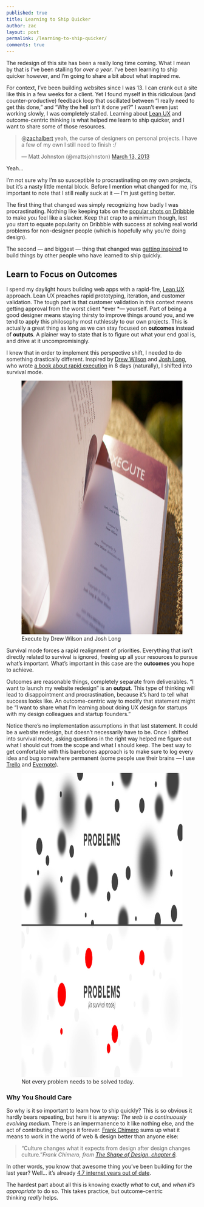 ```yaml
---
published: true
title: Learning to Ship Quicker
author: zac
layout: post
permalink: /learning-to-ship-quicker/
comments: true
---
```

The redesign of this site has been a really long time coming. What I mean by that is I&#8217;ve been stalling for *over a year*. I&#8217;ve been learning to ship quicker however, and I&#8217;m going to share a bit about what inspired me.

<!-- more -->
<div class="anchor-offset" id="more"></div>

For context, I&#8217;ve been building websites since I was 13. I can crank out a site like this in a few weeks for a client. Yet I found myself in this ridiculous (and counter-productive) feedback loop that oscillated between &#8220;I really need to get this done,&#8221; and &#8220;Why the hell isn&#8217;t it done yet?&#8221; I wasn&#8217;t even just working slowly, I was completely stalled. Learning about [Lean UX][1] and outcome-centric thinking is what helped me learn to ship quicker, and I want to share some of those resources.

<blockquote class="twitter-tweet">
  <p>
    @<a href="https://twitter.com/zachalbert">zachalbert</a> yeah, the curse of designers on personal projects. I have a few of my own I still need to finish :/
  </p>
  
  <p>
    &mdash; Matt Johnston (@mattsjohnston) <a href="https://twitter.com/mattsjohnston/status/311687923537952769">March 13, 2013</a>
  </p>
</blockquote>


Yeah&#8230;

I&#8217;m not sure why I&#8217;m so susceptible to procrastinating on my own projects, but it&#8217;s a nasty little mental block. Before I mention what changed for me, it&#8217;s important to note that I still really suck at it — I&#8217;m just getting better.

The first thing that changed was simply recognizing how badly I was procrastinating. Nothing like keeping tabs on the [popular shots on Dribbble][2] to make you feel like a slacker. Keep that crap to a minimum though, lest you start to equate popularity on Dribbble with success at solving real world problems for non-designer people (which is hopefully why you&#8217;re doing design).

The second — and biggest — thing that changed was [getting inspired][3] to build things by other people who have learned to ship quickly.

## Learn to Focus on Outcomes

I spend my daylight hours building web apps with a rapid-fire, [Lean UX][1] approach. Lean UX preaches rapid prototyping, iteration, and customer validation. The tough part is that customer validation in this context means getting approval from the worst client *ever *— yourself. Part of being a good designer means staying thirsty to improve things around you, and we tend to apply this philosophy most ruthlessly to our own projects. This is actually a great thing as long as we can stay focused on **outcomes** instead of **outputs**. A plainer way to state that is to figure out what your end goal is, and drive at it uncompromisingly.

I knew that in order to implement this perspective shift, I needed to do something drastically different. Inspired by [Drew Wilson][4] and [Josh Long][5], who wrote [a book about rapid execution][6] in 8 days (naturally), I shifted into survival mode.

<figure>
  <img alt="Execute Book" src="/images/execute.jpg" width="1000" height="667" />
  <figcaption>Execute by Drew Wilson and Josh Long</figcaption>
</figure>

Survival mode forces a rapid realignment of priorities. Everything that isn&#8217;t directly related to survival is ignored, freeing up all your resources to pursue what&#8217;s important. What&#8217;s important in this case are the **outcomes** you hope to achieve.

Outcomes are reasonable things, completely separate from deliverables. &#8220;I want to launch my website redesign&#8221; is an **output**. This type of thinking will lead to disappointment and procrastination, because it&#8217;s hard to tell what success looks like. An outcome-centric way to modify that statement might be &#8220;I want to share what I&#8217;m learning about doing UX design for startups with my design colleagues and startup founders.&#8221;

Notice there&#8217;s no implementation assumptions in that last statement. It could be a website redesign, but doesn&#8217;t necessarily have to be. Once I shifted into survival mode, asking questions in the right way helped me figure out what I should cut from the scope and what I should keep. The best way to get comfortable with this barebones approach is to make sure to log every idea and bug somewhere permanent (some people use their brains — I use [Trello][7] and [Evernote][8]).

<figure>
  <img alt="Not every problem needs to be solved today." src="/images/problems.jpg" width="1200" height="800">
  <figcaption>Not every problem needs to be solved today.</figcaption>
</figure>

### Why You Should Care

So why is it so important to learn how to ship quickly? This is so obvious it hardly bears repeating, but here it is anyway: *The web is a continuously evolving medium.* There is an impermanence to it like nothing else, and the act of contributing changes it forever. [Frank Chimero][9] sums up what it means to work in the world of web & design better than anyone else:

> &#8220;Culture changes what it expects from design after design changes culture.&#8221;<cite><em>Frank Chimero, from </em><a href="http://www.shapeofdesignbook.com/chapter06.html">The Shape of Design, chapter 6</a>.</cite>

In other words, you know that awesome thing you&#8217;ve been building for the last year? Well&#8230; it&#8217;s already [4.7 internet years out of date][10].

The hardest part about all this is knowing exactly *what* to cut, and *when it&#8217;s appropriate* to do so. This takes practice, but outcome-centric thinking *really* helps.

 [1]: http://www.jeffgothelf.com/blog/the-lean-ux-book-is-now-available/
 [2]: http://dribbble.com/shots/popular/
 [3]: http://sethgodin.typepad.com/seths_blog/2010/01/unrealized-projects.html
 [4]: http://drewwilson.com/
 [5]: http://joshlong.me/
 [6]: http://executebook.com/
 [7]: https://trello.com/
 [8]: http://evernote.com/
 [9]: http://frankchimero.com/work/
 [10]: http://www.fatdux.com/blog/2009/09/22/calculating-the-length-of-an-internet-year/
 [11]: http://nathanbarry.com/89697-reasons-to-teach/
 [12]: http://forrst.com/posts/Dribbble_to_WordPress-wZv